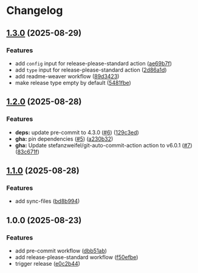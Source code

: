 # Changelog

## [1.3.0](https://github.com/devops-roast/github-actions/compare/v1.2.0...v1.3.0) (2025-08-29)


### Features

* add `config` input for release-please-standard action ([ae69b7f](https://github.com/devops-roast/github-actions/commit/ae69b7f1d616d8402233a72fe6bdbd2fb104f9c4))
* add `type` input for release-please-standard action ([2d86a1d](https://github.com/devops-roast/github-actions/commit/2d86a1d6feccdd7c314ba0f57210d95ffafcc01b))
* add readme-weaver workflow ([89d3423](https://github.com/devops-roast/github-actions/commit/89d3423a9789e987736d670da6ae7cbe4b488a8c))
* make release type empty by default ([5481fbe](https://github.com/devops-roast/github-actions/commit/5481fbe086700a3048b4109913e58427903fbc89))

## [1.2.0](https://github.com/devops-roast/github-actions/compare/v1.1.0...v1.2.0) (2025-08-28)


### Features

* **deps:** update pre-commit to 4.3.0 ([#6](https://github.com/devops-roast/github-actions/issues/6)) ([129c3ed](https://github.com/devops-roast/github-actions/commit/129c3ed00c3230e29bd54b036bc9a6df37500739))
* **gha:** pin dependencies ([#5](https://github.com/devops-roast/github-actions/issues/5)) ([a230b32](https://github.com/devops-roast/github-actions/commit/a230b32b84b911ccfcec9715a9cc4fecbf72af95))
* **gha:** Update stefanzweifel/git-auto-commit-action action to v6.0.1 ([#7](https://github.com/devops-roast/github-actions/issues/7)) ([83c671f](https://github.com/devops-roast/github-actions/commit/83c671f50a2eba59a401ce05cca10367b115002a))

## [1.1.0](https://github.com/devops-roast/github-actions/compare/v1.0.0...v1.1.0) (2025-08-28)


### Features

* add sync-files ([bd8b994](https://github.com/devops-roast/github-actions/commit/bd8b994dda10bc4b4235aa3091bbe924337a08b6))

## 1.0.0 (2025-08-23)


### Features

* add pre-commit workflow ([dbb51ab](https://github.com/devops-roast/github-actions/commit/dbb51ab0ee77b8f6eb0c047f61b9a554d5a4b2a3))
* add release-please-standard workflow ([f50efbe](https://github.com/devops-roast/github-actions/commit/f50efbe59f00efa4df085e33e0cad6216f8fa586))
* trigger release ([e0c2b44](https://github.com/devops-roast/github-actions/commit/e0c2b44aa129e576950695badc889c57068c30a9))

